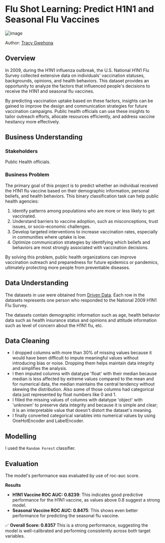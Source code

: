 # Flu Shot Learning: Predict H1N1 and Seasonal Flu Vaccines

![image](https://github.com/user-attachments/assets/86224035-5ee2-406b-8ff4-8f0204f08a61)

Author: [Tracy Gwehona](tracy.gwehona@gmail.com)

## Overview
In 2009, during the H1N1 influenza outbreak, the U.S. National H1N1 Flu Survey collected extensive data on individuals' vaccination statuses, backgrounds, opinions, and health behaviors. This dataset provides an opportunity to analyze the factors that influenced people's decisions to receive the H1N1 and seasonal flu vaccines.

By predicting vaccination uptake based on these factors, insights can be gained to improve the design and communication strategies for future vaccination campaigns. Public health officials can use these insights to tailor outreach efforts, allocate resources efficiently, and address vaccine hesitancy more effectively.

## Business Understanding
### Stakeholders
Public Health officials.

### Business Problem
The primary goal of this project is to predict whether an individual received the H1N1 flu vaccine based on their demographic information, personal beliefs, and health behaviors. This binary classification task can help public health agencies:

1. Identify patterns among populations who are more or less likely to get vaccinated.
2. Understand barriers to vaccine adoption, such as misconceptions, trust issues, or socio-economic challenges.
3. Develop targeted interventions to increase vaccination rates, especially in communities where uptake is low.
4. Optimize communication strategies by identifying which beliefs and behaviors are most strongly associated with vaccination decisions.

By solving this problem, public health organizations can improve vaccination outreach and preparedness for future epidemics or pandemics, ultimately protecting more people from preventable diseases.

## Data Understanding 
The datasets in use were obtained from [Driven Data](https://www.drivendata.org/competitions/66/flu-shot-learning/). Each row in the datasets represents one person who responded to the National 2009 H1N1 Flu Survey. 

The datasets contain demographic information such as age, health behavior data such as health insurance status and opinions and attitude information such as level of concern about the H1N1 flu, etc.

## Data Cleaning
- I dropped columns with more than 30% of missing values because it would have been difficult to impute meaningful values without introducing bias or noise. Dropping them helps maintain data integrity and simplifies the analysis.
- I then imputed columns with datatype 'float' with their median because median is less affected by extreme values compared to the mean and for numerical data, the median maintains the central tendency without skewing the distribution. Also some of those columns had categorical data just represented by float numbers like 0 and 1.
- I filled the missing values of columns with datatype 'object' with 'unknown' to preserve data integrity and because it is simple and clear; it is an interpretable value that doesn't distort the dataset's meaning.
- I finally converted categorical variables into numerical values by using OneHotEncoder and LabelEncoder.

## Modelling
I used the `Random Forest` classifier.

## Evaluation
The model's performance was evaluated by use of roc-auc score.

**Results**
- **H1N1 Vaccine ROC AUC: 0.8239**: This indicates good predictive performance for the H1N1 vaccine, as values above 0.8 suggest a strong model.
- **Seasonal Vaccine ROC AUC: 0.8475**: This shows even better performance for predicting the seasonal flu vaccine.

✅ **Overall Score: 0.8357**
This is a strong performance, suggesting the model is well-calibrated and performing consistently across both target variables.
